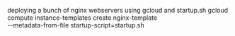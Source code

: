 deploying a bunch of nginx webservers using gcloud and startup.sh
gcloud compute instance-templates create nginx-template \
         --metadata-from-file startup-script=startup.sh
